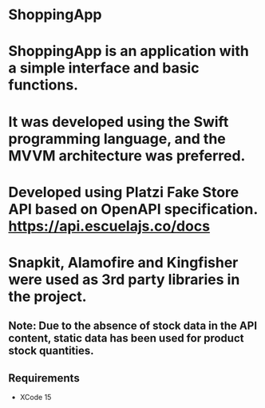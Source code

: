 # ShoppingApp



# ShoppingApp is an application with a simple interface and basic functions.

# It was developed using the Swift programming language, and the MVVM architecture was preferred.

# Developed using Platzi Fake Store API based on OpenAPI specification. https://api.escuelajs.co/docs
# Snapkit, Alamofire and Kingfisher were used as 3rd party libraries in the project.

## Note: Due to the absence of stock data in the API content, static data has been used for product stock quantities.

## Requirements
  - XCode 15
